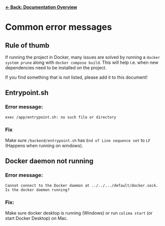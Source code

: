 [**&larr; Back: Documentation Overview**](../README.md#documentation-overview)

# Common error messages

## Rule of thumb

If running the project in Docker, many issues are solved by running a `docker system prune` along with `docker compose build`. This will help i.e. when new dependencies need to be installed on the project.

If you find something that is not listed, please add it to this document!

## Entrypoint.sh

### Error message:

```
exec /app/entrypoint.sh: no such file or directory
```

### Fix

Make sure `/backend/entrypoint.sh` has `End of Line sequence set` to `LF` (Happens when running on windows).

## Docker daemon not running

### Error message:

```
Cannot connect to the Docker daemon at ../../.../default/docker.sock. Is the docker daemon running?
```

### Fix:

Make sure docker desktop is running (Windows) or run `colima start` (or start Docker Desktop) on Mac.
